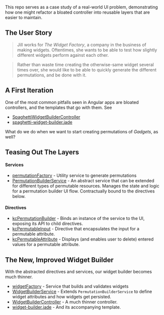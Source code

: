 This repo serves as a case study of a real-world UI problem, demonstrating how one might refactor a bloated controller into reusable layers that are easier to maintain.

## The User Story
> Jill works for *The Widget Factory*, a company in the business of making widgets. Oftentimes, she wants to be able to test how slightly different widgets perform against each other.

> Rather than waste time creating the otherwise-same widget several times over, she would like to be able to quickly generate the different permutations, and be done with it.

## A First Iteration
One of the most common pitfalls seen in Angular apps are bloated controllers, and the templates that go with them. See

* [SpaghettiWidgetBuilderController](src/widget/controller/spaghetti-widget-builder-controller.coffee)
* [spaghetti-widget-builder.jade](src/widget/spaghetti-widget-builder.jade)

What do we do when we want to start creating permutations of *Gadgets*, as well?

## Teasing Out The Layers

#### Services
* [permutationFactory](src/permutation/service/permutation-factory.coffee) - Utility service to generate permutations
* [PermutationBuilderService](src/permutation/service/permutation-builder-service.coffee) - An abstract service that can be extended for different types of permutable resources. Manages the state and logic for a permutation builder UI flow. Contractually bound to the directives below.

#### Directives
* [kcPermutationBuilder](src/permutation/directive/permutation-builder-directive.coffee) - Binds an instance of the service to the UI, exposing its API to child directives.
* [kcPermutableInput](src/permutation/directive/permutable-input-directive.coffee) - Directive that encapsulates the input for a permutable attribute.
* [kcPermutableAttribute](src/permutation/directive/permutable-attribute-directive.coffee) - Displays (and enables user to delete) entered values for a permutable attribute.

## The New, Improved Widget Builder
With the abstracted directives and services, our widget builder becomes much thinner.

* [widgetFactory](src/widget/service/widget-factory.coffee) - Service that builds and validates widgets
* [WidgetBuilderService](src/widget/service/widget-builder-service.coffee) - Extends `PermutationBuilderService` to define widget attributes and how widgets get persisted.
* [WidgetBuilderController](src/widget/controller/widget-builder-controller.coffee) - A much thinner controller.
* [widget-builder.jade](src/widget/widget-builder.jade) - And its accompanying template.
